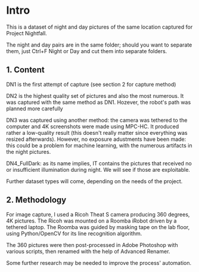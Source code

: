# Intro

This is a dataset of night and day pictures of the same location captured for Project Nightfall.

The night and day pairs are in the same folder; should you want to separate them, just Ctrl+F Night or Day and cut them into separate folders.

## 1. Content

DN1 is the first attempt of capture (see section 2 for capture method)

DN2 is the highest quality set of pictures and also the most numerous. It was captured with the same method as DN1.
Hozever, the robot's path was planned more carefully

DN3 was captured using another method: the camera was tethered to the computer and 4K screenshots were made using MPC-HC.
It produced rather a low-quality result (this doesn't really matter since everything was resized afterwards).
However, no exposure adustments have been made: this could be a problem for machine learning, with the numerous artifacts in the night pictures.

DN4_FullDark: as its name implies, IT contains the pictures that received no or insufficient illumination during night. We will see if those are exploitable.

Further dataset types will come, depending on the needs of the project.


## 2. Methodology

For image capture, I used a Ricoh Theat S camera producing 360 degrees, 4K pictures. The Ricoh was mounted on a Roomba iRobot driven by a tethered laptop. 
The Roomba was guided by masking tape on the lab floor, using Python/OpenCV for its line recognition algorithm.

The 360 pictures were then post-processed in Adobe Photoshop with various scripts, then renamed with the help of Advanced Renamer.

Some further research may be needed to improve the process' automation.
